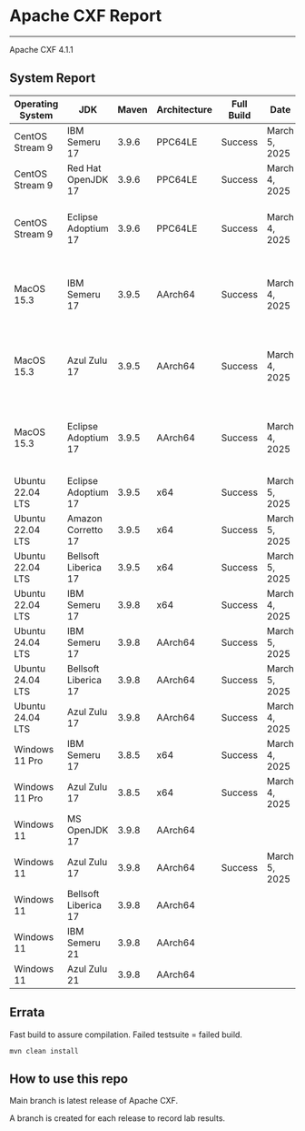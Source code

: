 # Apache CXF Report
--- 

Apache CXF 4.1.1

## System Report

| Operating System    | JDK       | Maven | Architecture | Full Build | Date  | Notes |
|---------------------|-----------|-------|--------------|------------|-------|-------|
| CentOS Stream 9     | IBM Semeru 17  | 3.9.6 | PPC64LE      | Success  | March 5, 2025| |
| CentOS Stream 9     | Red Hat OpenJDK 17  | 3.9.6 | PPC64LE      |Success  | March 4, 2025 | |
| CentOS Stream 9     | Eclipse Adoptium 17  | 3.9.6 | PPC64LE     |Success  | March 4, 2025 | Some failed JAX-RS System Tests |
| MacOS 15.3          | IBM Semeru 17  | 3.9.5 | AArch64      | Success  | March 4, 2025 | Apache CXF SSE Integration System Tests for Tomcat .|
| MacOS 15.3          | Azul Zulu 17  | 3.9.5 | AArch64     |Success | March 4, 2025 | Apache CXF SSE Integration System Tests for Tomcat|
| MacOS 15.3          | Eclipse Adoptium 17  | 3.9.5 | AArch64      |Success | March 4, 2025 | Apache CXF SSE Integration System Tests for Tomcat|
| Ubuntu 22.04 LTS    | Eclipse Adoptium 17  | 3.9.5 | x64     |Success  | March 5, 2025| |
| Ubuntu 22.04 LTS    | Amazon Corretto 17  | 3.9.5 | x64      |Success  | March 5, 2025| |
| Ubuntu 22.04 LTS    | Bellsoft Liberica 17  | 3.9.5 | x64     |Success  | March 5, 2025| |
| Ubuntu 22.04 LTS    | IBM Semeru 17  | 3.9.8 | x64      | Success  | March 4, 2025| |
| Ubuntu 24.04 LTS    | IBM Semeru 17  | 3.9.8 | AArch64      |Success  | March 5, 2025| |
| Ubuntu 24.04 LTS    | Bellsoft Liberica 17 | 3.9.8 | AArch64      |Success  | March 5, 2025| |
| Ubuntu 24.04 LTS    | Azul Zulu 17  | 3.9.8 | AArch64      |Success  | March 4, 2025| |
| Windows 11 Pro      | IBM Semeru 17  | 3.8.5 | x64      | Success  | March 4, 2025 | |
| Windows 11 Pro      | Azul Zulu 17  | 3.8.5 | x64      | Success  | March 4, 2025 | |
| Windows 11       | MS OpenJDK 17  | 3.9.8 | AArch64      |   |  | |
| Windows 11       | Azul Zulu 17  | 3.9.8 | AArch64      |Success  | March 5, 2025| |
| Windows 11       | Bellsoft Liberica 17  | 3.9.8 | AArch64      |   |  | |
| Windows 11       | IBM Semeru 21  | 3.9.8 | AArch64      |   |  | |
| Windows 11       | Azul Zulu 21  | 3.9.8 | AArch64      |   |  | |



## Errata


Fast build to assure compilation. Failed testsuite = failed build.
```
mvn clean install
```

## How to use this repo

Main branch is latest release of Apache CXF.

A branch is created for each release to record lab results.
